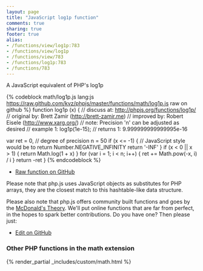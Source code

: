 ```yaml
---
layout: page
title: "JavaScript log1p function"
comments: true
sharing: true
footer: true
alias:
- /functions/view/log1p:783
- /functions/view/log1p
- /functions/view/783
- /functions/log1p:783
- /functions/783
---
```

<!-- Generated by Rakefile:build -->
A JavaScript equivalent of PHP's log1p

{% codeblock math/log1p.js lang:js https://raw.github.com/kvz/phpjs/master/functions/math/log1p.js raw on github %}
function log1p (x) {
  //  discuss at: http://phpjs.org/functions/log1p/
  // original by: Brett Zamir (http://brett-zamir.me)
  // improved by: Robert Eisele (http://www.xarg.org/)
  //        note: Precision 'n' can be adjusted as desired
  //   example 1: log1p(1e-15);
  //   returns 1: 9.999999999999995e-16

  var ret = 0,
    // degree of precision
    n = 50
  if (x <= -1) {
    // JavaScript style would be to return Number.NEGATIVE_INFINITY
    return '-INF'
  }
  if (x < 0 || x > 1) {
    return Math.log(1 + x)
  }
  for (var i = 1; i < n; i++) {
    ret += Math.pow(-x, i) / i
  }
  return -ret
}
{% endcodeblock %}

 - [Raw function on GitHub](https://github.com/kvz/phpjs/blob/master/functions/math/log1p.js)

Please note that php.js uses JavaScript objects as substitutes for PHP arrays, they are 
the closest match to this hashtable-like data structure. 

Please also note that php.js offers community built functions and goes by the 
[McDonald's Theory](https://medium.com/what-i-learned-building/9216e1c9da7d). We'll put online 
functions that are far from perfect, in the hopes to spark better contributions. 
Do you have one? Then please just: 

 - [Edit on GitHub](https://github.com/kvz/phpjs/edit/master/functions/math/log1p.js)


### Other PHP functions in the math extension
{% render_partial _includes/custom/math.html %}
